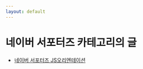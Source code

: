 ```yaml
---
layout: default
---
```


# 네이버 서포터즈 카테고리의 글

<ul>
  
  <li><a href="https://ericsj1998.github.io/(%EB%B6%80%EC%8A%A4%ED%8A%B8%EC%BD%94%EC%8A%A4)JS%EC%9D%98-%EC%8B%9C%EC%9E%91/">네이버 서포터즈 JS오리엔테이션</a></li>
  
</ul>
